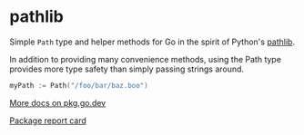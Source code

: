 # pathlib

Simple `Path` type and helper methods for Go in the spirit of Python's [pathlib](https://docs.python.org/3/library/pathlib.html).

In addition to providing many convenience methods, using the Path type provides more type safety than simply passing strings around.

```go
myPath := Path("/foo/bar/baz.boo")
```

[More docs on pkg.go.dev](https://pkg.go.dev/github.com/gershwinlabs/pathlib)

[Package report card](https://goreportcard.com/report/github.com/gershwinlabs/pathlib)
